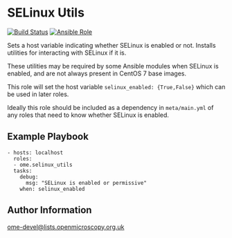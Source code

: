 SELinux Utils
=============

[![Build Status](https://travis-ci.org/ome/ansible-role-selinux-utils.svg)](https://travis-ci.org/ome/ansible-role-selinux-utils)
[![Ansible Role](https://img.shields.io/ansible/role/41124.svg)](https://galaxy.ansible.com/ome/selinux_utils/)

Sets a host variable indicating whether SELinux is enabled or not.
Installs utilities for interacting with SELinux if it is.

These utilities may be required by some Ansible modules when SELinux is enabled, and are not always present in CentOS 7 base images.

This role will set the host variable `selinux_enabled: {True,False}` which can be used in later roles.

Ideally this role should be included as a dependency in `meta/main.yml` of any roles that need to know whether SELinux is enabled.


Example Playbook
----------------

    - hosts: localhost
      roles:
      - ome.selinux_utils
      tasks:
        debug:
          msg: "SELinux is enabled or permissive"
        when: selinux_enabled


Author Information
------------------

ome-devel@lists.openmicroscopy.org.uk
